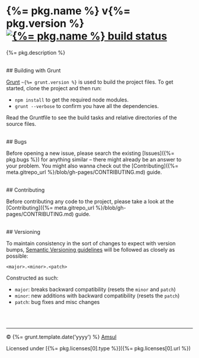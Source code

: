 # {%= pkg.name %} v{%= pkg.version %} [![{%= pkg.name %} build status](https://travis-ci.org/amsul/pick.js.png)](https://travis-ci.org/amsul/pick.js)

{%= pkg.description %}




<br>
## Building with Grunt

[Grunt](http://gruntjs.com/) `~{%= grunt.version %}` is used to build the project files. To get started, clone the project and then run:

- `npm install` to get the required node modules.
- `grunt --verbose` to confirm you have all the dependencies.


Read the Gruntfile to see the build tasks and relative directories of the source files.




<br>
## Bugs

Before opening a new issue, please search the existing [Issues]({%= pkg.bugs %}) for anything similar – there might already be an answer to your problem. You might also wanna check out the [Contributing]({%= meta.gitrepo_url %}/blob/gh-pages/CONTRIBUTING.md) guide.




<br>
## Contributing

Before contributing any code to the project, please take a look at the [Contributing]({%= meta.gitrepo_url %}/blob/gh-pages/CONTRIBUTING.md) guide.




<br>
## Versioning

To maintain consistency in the sort of changes to expect with version bumps, [Semantic Versioning guidelines](http://semver.org/) will be followed as closely as possible:

`<major>.<minor>.<patch>`

Constructed as such:

- `major`: breaks backward compatibility (resets the `minor` and `patch`)
- `minor`: new additions with backward compatibility (resets the `patch`)
- `patch`: bug fixes and misc changes




<br><br>

---

© {%= grunt.template.date('yyyy') %} [Amsul](http://twitter.com/amsul_)

Licensed under [{%= pkg.licenses[0].type %}]({%= pkg.licenses[0].url %})